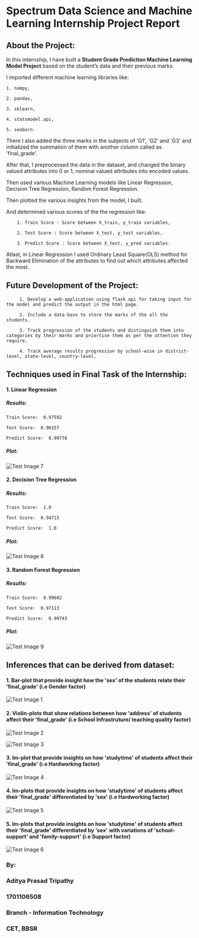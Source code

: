 # Spectrum Data Science and Machine Learning Internship Project Report

## About the Project:

In this internship, I have built a **Student Grade Prediction Machine Learning Model Project** based on the student’s data and their previous marks.

I imported different machine learning libraries like:
    
    1. numpy,
    
    2. pandas,
    
    3. sklearn,
    
    4. statsmodel.api,
    
    5. seaborn.

There I also added the three marks in the subjects of 'G1', 'G2' and 'G3' and initialized the summation of them with another column called as 'final_grade'.

After that, I preprocessed the data in the dataset, and changed the binary valued attributes into 0 or 1, nominal valued attributes into encoded values.

Then used various Machine Learning models like Linear Regression, Decision Tree Regression, Random Forest Regression.

Then plotted the various insights from the model, I built.

And determined various scores of the the regression like:
        
        1. Train Score : Score between X_train, y_train variables,
        
        2. Test Score : Score between X_test, y_test variables,
        
        3. Predict Score : Score between X_test, y_pred variables.
        
Atlast, in Linear Regression I used Ordinary Least Square(OLS) method for Backward Elimination of the attributes to find out which attributes affected the most.

## Future Development of the Project:

         1. Develop a web-application using flask api for taking input for the model and predict the output in the html page.

         2. Include a data-base to store the marks of the all the students.

         3. Track progression of the students and distinguish them into categories by their marks and priortise them as per the attention they require.

         4. Track average results progression by school-wise in district-level, state-level, country-level.

## Techniques used in Final Task of the Internship:

#### 1. Linear Regression

##### Results:

    Train Score:  0.97592

    Test Score:  0.96157

    Predict Score:  0.99778

##### Plot:

![Test Image 7](https://github.com/adityatripathy0000/SpectrumInternship/blob/master/Final_Task/Final_Task_Plot.png)

#### 2. Decision Tree Regression

##### Results:

    Train Score:  1.0

    Test Score:  0.94715

    Predict Score:  1.0

##### Plot:

![Test Image 8](https://github.com/adityatripathy0000/SpectrumInternship/blob/master/Final_Task/Final_Task_Plot_DecisionTree.png)

#### 3. Random Forest Regression

##### Results:

    Train Score:  0.99602

    Test Score:  0.97113

    Predict Score:  0.99743

##### Plot:

![Test Image 9](https://github.com/adityatripathy0000/SpectrumInternship/blob/master/Final_Task/Final_Task_Plot_RandomForest.png)

## Inferences that can be derived from dataset:

#### 1. Bar-plot that provide insight how the 'sex' of the students relate their 'final_grade' (i.e Gender factor)
![Test Image 1](https://github.com/adityatripathy0000/SpectrumInternship/blob/master/Final_Task/Insight_Barplot.png)

#### 2. Violin-plots that show relations between how 'address' of students affect their 'final_grade' (i.e School Infrastruture/ teaching quality factor)
![Test Image 2](https://github.com/adityatripathy0000/SpectrumInternship/blob/master/Final_Task/Insight_Violinplot_1.png)

![Test Image 3](https://github.com/adityatripathy0000/SpectrumInternship/blob/master/Final_Task/Insight_Violinplot_2.png)

#### 3. lm-plot that provide insights on how 'studytime' of students affect their 'final_grade' (i.e Hardworking factor)
![Test Image 4](https://github.com/adityatripathy0000/SpectrumInternship/blob/master/Final_Task/Insight_lmplot_1.png)

#### 4. lm-plots that provide insights on how 'studytime' of students affect their 'final_grade' differentiated by 'sex' (i.e Hardworking factor)
![Test Image 5](https://github.com/adityatripathy0000/SpectrumInternship/blob/master/Final_Task/Insight_lmplot_2.png)

#### 5. lm-plots that provide insights on how 'studytime' of students affect their 'final_grade' differentiated by 'sex' with variations of 'school-support' and 'family-support' (i.e Support factor)
![Test Image 6](https://github.com/adityatripathy0000/SpectrumInternship/blob/master/Final_Task/Insight_lmplot_3.png)

### By:
### Aditya Prasad Tripathy
### 1701106508
### Branch - Information Technology
### CET, BBSR
